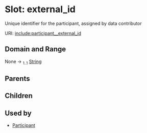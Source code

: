 
# Slot: external_id


Unique identifier for the participant, assigned by data contributor

URI: [include:participant__external_id](https://w3id.org/include/participant__external_id)


## Domain and Range

None &#8594;  <sub>1..1</sub> [String](types/String.md)

## Parents


## Children


## Used by

 * [Participant](Participant.md)

